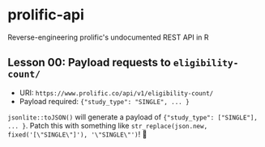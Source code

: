 # prolific-api
Reverse-engineering prolific's undocumented REST API in R

## Lesson 00: Payload requests to `eligibility-count/`
 - URI: `https://www.prolific.co/api/v1/eligibility-count/`
 - Payload required: `{"study_type": "SINGLE", ... }`
 
 `jsonlite::toJSON()` will generate a payload of `{"study_type": ["SINGLE"], ... }`. Patch this with something like `str_replace(json.new, fixed('[\"SINGLE\"]'), '\"SINGLE\"')`! :grimacing:

